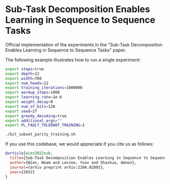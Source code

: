 # Sub-Task Decomposition Enables Learning in Sequence to Sequence Tasks 
Official implementation of the experiments in  the "Sub-Task Decomposition Enables Learning in Sequence to Sequence Tasks" paper.


The following example illustrates how to run a single experiment:

```bash
export steps=true
export depth=12
export width=768
export num_heads=12
export training_iterations=1000000
export warmup_steps=1000
export learning_rate=1e-6
export weight_decay=0
export num_of_bits=128
export seed=27
export greedy_decoding=true
export additional_args=""
export PL_FAULT_TOLERANT_TRAINING=1

./bit_subset_parity_training.sh
```

If you use this codebase, we would appreciate if you cite us as follows:
```bibtex
@article{wies2022sub,
  title={Sub-Task Decomposition Enables Learning in Sequence to Sequence Tasks},
  author={Wies, Noam and Levine, Yoav and Shashua, Amnon},
  journal={arXiv preprint arXiv:2204.02892},
  year={2022}
}
```
